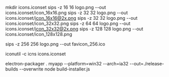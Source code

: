 mkdir icons.iconset
sips -z 16 16 logo.png --out icons.iconset/icon_16x16.png 
sips -z 32 32 logo.png --out icons.iconset/icon_16x16@2x.png 
sips -z 32 32 logo.png --out icons.iconset/icon_32x32.png 
sips -z 64 64 logo.png --out icons.iconset/icon_32x32@2x.png 
sips -z 128 128 logo.png --out icons.iconset/icon_128x128.png

sips -z 256 256 logo.png --out favicon_256.ico

iconutil -c icns icons.iconset


electron-packager . myapp --platform=win32 --arch=ia32 --out=./release-builds --overwrite
node build-installer.js
